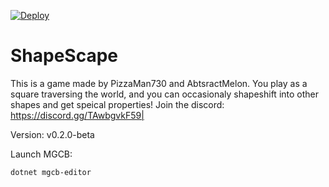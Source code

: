 [![Deploy](https://github.com/AbstractMelon/ShapeScape/actions/workflows/publish.yml/badge.svg)](https://github.com/AbstractMelon/ShapeScape/actions/workflows/publish.yml)

# ShapeScape

This is a game made by PizzaMan730 and AbtsractMelon. You play as a square traversing the world, and you can occasionaly shapeshift into other shapes and get speical properties! 
Join the discord: https://discord.gg/TAwbgvkF59|

Version: v0.2.0-beta

Launch MGCB:

```
dotnet mgcb-editor
```
